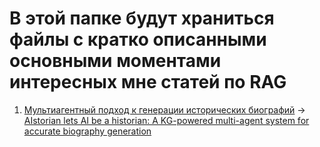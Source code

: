 # В этой папке будут храниться файлы с кратко описанными основными моментами интересных мне статей по RAG


1. [Мультиагентный подход к генерации исторических биографий](https://github.com/rocoss/Awesome-RAG/blob/main/key_points/AIstorian.md) -> [AIstorian lets AI be a historian: A KG-powered multi-agent system for accurate biography generation](https://arxiv.org/html/2503.11346v1)

